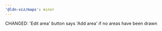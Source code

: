 ```yaml
---
'@ldn-viz/maps': minor
---
```


CHANGED: 'Edit area' button says 'Add area' if no areas have been drawn
